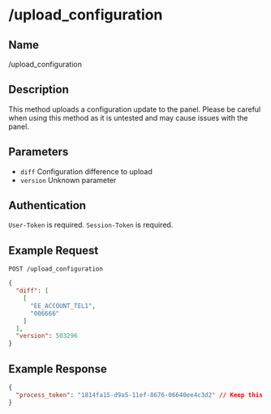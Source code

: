 # /upload_configuration

## Name
/upload_configuration

## Description
This method uploads a configuration update to the panel. Please be careful when using this method as it is untested and may cause issues with the panel.

## Parameters
- `diff` Configuration difference to upload
- `version` Unknown parameter

## Authentication
`User-Token` is required.
`Session-Token` is required.

## Example Request
`POST /upload_configuration`

```json
{
  "diff": [
    [
      "EE_ACCOUNT_TEL1",
      "006666"
    ]
  ],
  "version": 503296
}
```

## Example Response
```json
{
  "process_token": "1814fa15-d9a5-11ef-8676-06640ee4c3d2" // Keep this token to check the status of the download
}
```